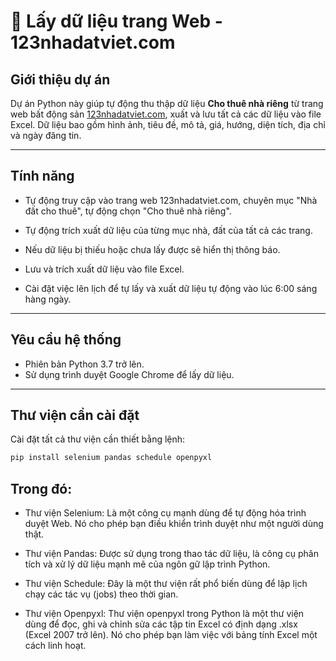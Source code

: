 # 🏡 Lấy dữ liệu trang Web - 123nhadatviet.com

## Giới thiệu dự án

Dự án Python này giúp tự động thu thập dữ liệu **Cho thuê nhà riêng** từ trang web bất động sản [123nhadatviet.com](https://123nhadatviet.com/), xuất và lưu tất cả các dữ liệu vào file Excel. Dữ liệu bao gồm hình ảnh, tiêu đề, mô tả, giá, hướng, diện tích, địa chỉ và ngày đăng tin.

---

## Tính năng

- Tự động truy cập vào trang web 123nhadatviet.com, chuyên mục "Nhà đất cho thuê", tự động chọn "Cho thuê nhà riêng".

- Tự động trích xuất dữ liệu của từng mục nhà, đất của tất cả các trang.

- Nếu dữ liệu bị thiếu hoặc chưa lấy được sẽ hiển thị thông báo.

- Lưu và trích xuất dữ liệu vào file Excel.

- Cài đặt việc lên lịch để tự lấy và xuất dữ liệu tự động vào lúc 6:00 sáng hàng ngày.

---

## Yêu cầu hệ thống

- Phiên bản Python 3.7 trở lên.
- Sử dụng trình duyệt Google Chrome để lấy dữ liệu.

---

## Thư viện cần cài đặt

Cài đặt tất cả thư viện cần thiết bằng lệnh:

```bash
pip install selenium pandas schedule openpyxl
```

## Trong đó:

- Thư viện Selenium: Là một công cụ mạnh dùng để tự động hóa trình duyệt Web. Nó cho phép bạn điều khiển trình duyệt như một người dùng thật.

- Thư viện Pandas: Được sử dụng trong thao tác dữ liệu, là công cụ phân tích và xử lý dữ liệu mạnh mẽ của ngôn gữ lập trình Python.

- Thư viện Schedule: Đây là một thư viện rất phổ biến dùng để lập lịch chạy các tác vụ (jobs) theo thời gian.

- Thư viện Openpyxl: Thư viện openpyxl trong Python là một thư viện dùng để đọc, ghi và chỉnh sửa các tập tin Excel có định dạng .xlsx (Excel 2007 trở lên). Nó cho phép bạn làm việc với bảng tính Excel một cách linh hoạt.

